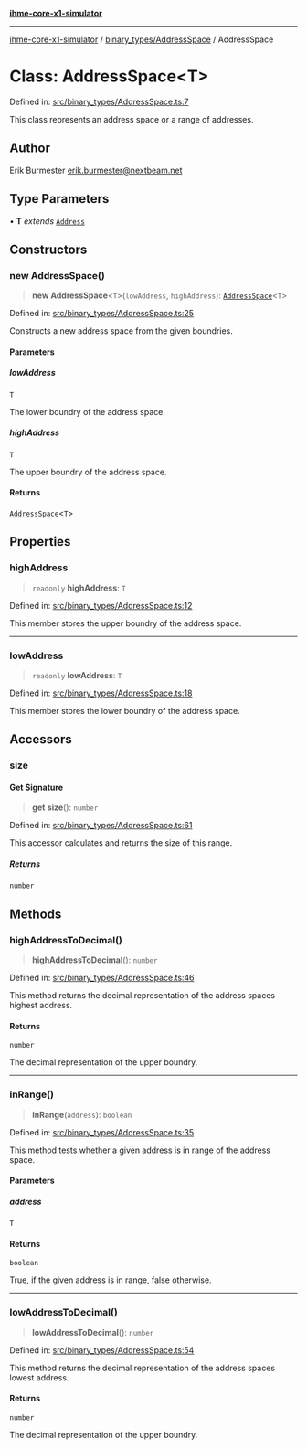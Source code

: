 [**ihme-core-x1-simulator**](../../../README.md)

***

[ihme-core-x1-simulator](../../../modules.md) / [binary\_types/AddressSpace](../README.md) / AddressSpace

# Class: AddressSpace\<T\>

Defined in: [src/binary\_types/AddressSpace.ts:7](https://github.com/ProgrammIt/CPU-Simulator/blob/96764be0553f95d688bfe5600c9ae9aea8701845/src/binary_types/AddressSpace.ts#L7)

This class represents an address space or a range of addresses.

## Author

Erik Burmester <erik.burmester@nextbeam.net>

## Type Parameters

• **T** *extends* [`Address`](../../Address/classes/Address.md)

## Constructors

### new AddressSpace()

> **new AddressSpace**\<`T`\>(`lowAddress`, `highAddress`): [`AddressSpace`](AddressSpace.md)\<`T`\>

Defined in: [src/binary\_types/AddressSpace.ts:25](https://github.com/ProgrammIt/CPU-Simulator/blob/96764be0553f95d688bfe5600c9ae9aea8701845/src/binary_types/AddressSpace.ts#L25)

Constructs a new address space from the given boundries.

#### Parameters

##### lowAddress

`T`

The lower boundry of the address space.

##### highAddress

`T`

The upper boundry of the address space.

#### Returns

[`AddressSpace`](AddressSpace.md)\<`T`\>

## Properties

### highAddress

> `readonly` **highAddress**: `T`

Defined in: [src/binary\_types/AddressSpace.ts:12](https://github.com/ProgrammIt/CPU-Simulator/blob/96764be0553f95d688bfe5600c9ae9aea8701845/src/binary_types/AddressSpace.ts#L12)

This member stores the upper boundry of the address space.

***

### lowAddress

> `readonly` **lowAddress**: `T`

Defined in: [src/binary\_types/AddressSpace.ts:18](https://github.com/ProgrammIt/CPU-Simulator/blob/96764be0553f95d688bfe5600c9ae9aea8701845/src/binary_types/AddressSpace.ts#L18)

This member stores the lower boundry of the address space.

## Accessors

### size

#### Get Signature

> **get** **size**(): `number`

Defined in: [src/binary\_types/AddressSpace.ts:61](https://github.com/ProgrammIt/CPU-Simulator/blob/96764be0553f95d688bfe5600c9ae9aea8701845/src/binary_types/AddressSpace.ts#L61)

This accessor calculates and returns the size of this range.

##### Returns

`number`

## Methods

### highAddressToDecimal()

> **highAddressToDecimal**(): `number`

Defined in: [src/binary\_types/AddressSpace.ts:46](https://github.com/ProgrammIt/CPU-Simulator/blob/96764be0553f95d688bfe5600c9ae9aea8701845/src/binary_types/AddressSpace.ts#L46)

This method returns the decimal representation of the address spaces highest address.

#### Returns

`number`

The decimal representation of the upper boundry.

***

### inRange()

> **inRange**(`address`): `boolean`

Defined in: [src/binary\_types/AddressSpace.ts:35](https://github.com/ProgrammIt/CPU-Simulator/blob/96764be0553f95d688bfe5600c9ae9aea8701845/src/binary_types/AddressSpace.ts#L35)

This method tests whether a given address is in range of the address space.

#### Parameters

##### address

`T`

#### Returns

`boolean`

True, if the given address is in range, false otherwise.

***

### lowAddressToDecimal()

> **lowAddressToDecimal**(): `number`

Defined in: [src/binary\_types/AddressSpace.ts:54](https://github.com/ProgrammIt/CPU-Simulator/blob/96764be0553f95d688bfe5600c9ae9aea8701845/src/binary_types/AddressSpace.ts#L54)

This method returns the decimal representation of the address spaces lowest address.

#### Returns

`number`

The decimal representation of the upper boundry.
